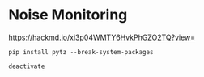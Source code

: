 # Noise Monitoring

https://hackmd.io/xi3p04WMTY6HvkPhGZO2TQ?view=

```
pip install pytz --break-system-packages

deactivate
```